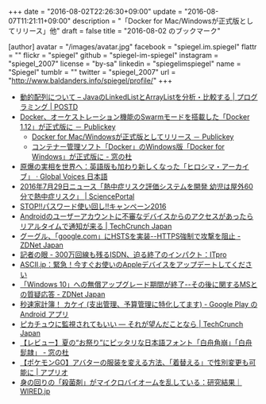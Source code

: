 +++
date = "2016-08-02T22:26:30+09:00"
update = "2016-08-07T11:21:11+09:00"
description = "「Docker for Mac/Windowsが正式版としてリリース」他"
draft = false
title = "2016-08-02 のブックマーク"

[author]
  avatar = "/images/avatar.jpg"
  facebook = "spiegel.im.spiegel"
  flattr = ""
  flickr = "spiegel"
  github = "spiegel-im-spiegel"
  instagram = "spiegel_2007"
  license = "by-sa"
  linkedin = "spiegelimspiegel"
  name = "Spiegel"
  tumblr = ""
  twitter = "spiegel_2007"
  url = "http://www.baldanders.info/spiegel/profile/"
+++

- [動的配列について – JavaのLinkedListとArrayListを分析・比較する | プログラミング | POSTD](http://postd.cc/on-dynamic-arrays/)
- [Docker、オーケストレーション機能のSwarmモードを搭載した「Docker 1.12」が正式版に － Publickey](http://www.publickey1.jp/blog/16/dockerswarmdocker_112.html)
    - [Docker for Mac/Windowsが正式版としてリリース － Publickey](http://www.publickey1.jp/blog/16/docker_for_macwindows_1.html)
    - [コンテナー管理ソフト「Docker」のWindows版「Docker for Windows」が正式版に - 窓の杜](http://forest.watch.impress.co.jp/docs/news/1013117.html)
- [原爆の実相を世界へ：英語版も加わり新しくなった「ヒロシマ・アーカイブ」 · Global Voices 日本語](https://jp.globalvoices.org/2016/08/01/42121/)
- [2016年7月29日ニュース「熱中症リスク評価システムを開発 幼児は屋外60分で熱中症リスク」 | SciencePortal](http://scienceportal.jst.go.jp/news/newsflash_review/newsflash/2016/07/20160729_01.html)
- [STOP!!パスワード使い回し!!キャンペーン2016](https://www.jpcert.or.jp/pr/2016/pr160003.html)
- [Androidのユーザーアカウントに不審なデバイスからのアクセスがあったらリアルタイムで通知が来る | TechCrunch Japan](http://jp.techcrunch.com/2016/08/02/20160801android-will-now-send-push-notifications-when-new-devices-are-added-to-your-account/)
- [グーグル、「google.com」にHSTSを実装--HTTPS強制で攻撃を阻止 - ZDNet Japan](http://japan.zdnet.com/article/35086799/)
- [記者の眼 - 300万回線も残るISDN、迫る終了のインパクト：ITpro](http://itpro.nikkeibp.co.jp/atcl/watcher/14/334361/072700632/?n_cid=nbpitp_fbed&rt=nocnt)
- [ASCII.jp：緊急！今すぐお使いのAppleデバイスをアップデートしてください](http://ascii.jp/elem/000/001/202/1202856/)
- [「Windows 10」への無償アップグレード期間が終了--その後に関するMSとの質疑応答 - ZDNet Japan](http://japan.zdnet.com/article/35086732/)
- [秒速家計簿！ カケイ (支出管理、予算管理に特化してます) - Google Play の Android アプリ](https://play.google.com/store/apps/details?id=com.sakura_apps.kk)
- [ピカチュウに監視されてもいい ― それが望んだことなら | TechCrunch Japan](http://jp.techcrunch.com/2016/08/01/20160730why-companies-and-consumers-cant-ignore-pokemon-gos-big-data-mistake/)
- [【レビュー】夏の“お祭り”にピッタリな日本語フォント「白舟角崩」「白舟髭隷」 - 窓の杜](http://forest.watch.impress.co.jp/docs/review/1012471.html)
- [【ポケモンGO】アバターの服装を変える方法、「着替える」で性別変更も可能に | アプリオ](http://appllio.com/pokemon-go-avatar-change-pkg)
- [身の回りの「殺菌剤」がマイクロバイオームを乱している：研究結果｜WIRED.jp](http://wired.jp/2016/07/30/messing-up-microbiomes/)
